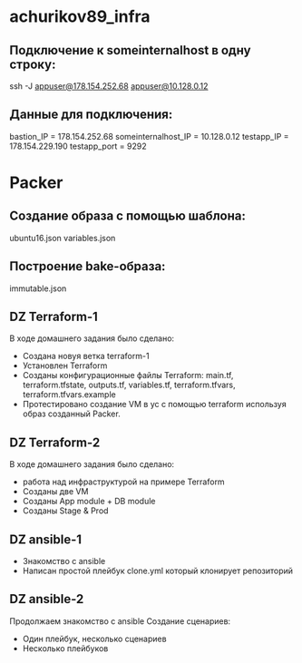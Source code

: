 # achurikov89_infra
## Подключение к someinternalhost в одну строку:
ssh -J appuser@178.154.252.68 appuser@10.128.0.12

## Данные для подключения:
bastion_IP = 178.154.252.68
someinternalhost_IP = 10.128.0.12
testapp_IP = 178.154.229.190
testapp_port = 9292

# Packer
## Cоздание образа с помощью шаблона:

ubuntu16.json
variables.json

##  Построение bake-образа:
immutable.json

## DZ Terraform-1
В ходе домашнего задания было сделано:
- Создана новуя ветка terraform-1
- Установлен Terraform
- Созданы конфигурационные файлы Terraform: main.tf, terraform.tfstate, outputs.tf, variables.tf, terraform.tfvars, terraform.tfvars.example
- Протестировано создание VM в yc с помощью terraform используя образ созданный Packer.

## DZ Terraform-2
В ходе домашнего задания было сделано:
- работа над инфраструктурой на примере Terraform
- Созданы две VM
- Созданы App module + DB module
- Созданы Stage & Prod

## DZ ansible-1
- Знакомство с ansible
- Написан простой плейбук clone.yml который клонирует репозиторий

## DZ ansible-2
Продолжаем знакомство с ansible
Создание сценариев:
- Один плейбук, несколько сценариев
- Несколько плейбуков 
